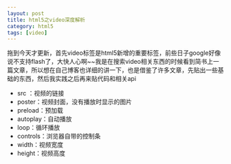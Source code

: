 ```yaml
---
layout: post
title: html5之video深度解析
category: html5
tags: [video]
---
```

拖到今天才更新，首先video标签是html5新增的重要标签，前些日子google好像说不支持flash了，大快人心啊~~我是在搜索video相关东西的时候看到简书上一篇文章，所以想在自己博客也详细的讲一下，也是借鉴了许多文章，先贴出一些基础的东西，然后我实践之后再来贴代码和相关api

<!-- more -->
- src ：视频的链接
- poster：视频封面，没有播放时显示的图片
- preload：预加载
- autoplay：自动播放
- loop：循环播放
- controls：浏览器自带的控制条
- width：视频宽度
- height：视频高度

